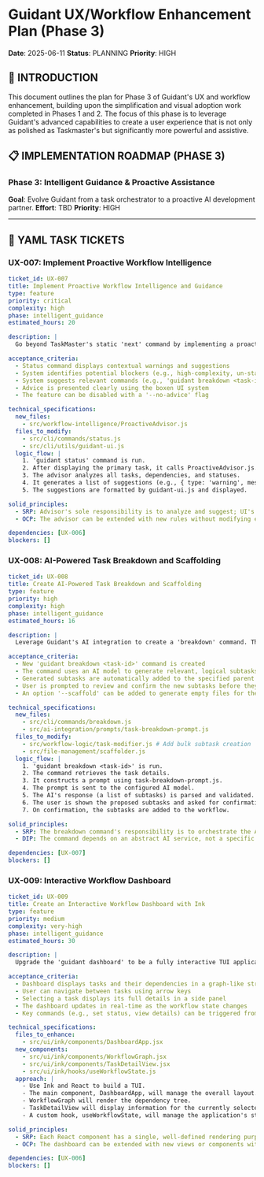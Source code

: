 # Guidant UX/Workflow Enhancement Plan (Phase 3)
**Date**: 2025-06-11
**Status**: PLANNING
**Priority**: HIGH

## 🎯 **INTRODUCTION**

This document outlines the plan for Phase 3 of Guidant's UX and workflow enhancement, building upon the simplification and visual adoption work completed in Phases 1 and 2. The focus of this phase is to leverage Guidant's advanced capabilities to create a user experience that is not only as polished as Taskmaster's but significantly more powerful and assistive.

## 📋 **IMPLEMENTATION ROADMAP (PHASE 3)**

### **Phase 3: Intelligent Guidance & Proactive Assistance**
**Goal**: Evolve Guidant from a task orchestrator to a proactive AI development partner.
**Effort**: TBD
**Priority**: HIGH

---

## 🎯 **YAML TASK TICKETS**

### **UX-007: Implement Proactive Workflow Intelligence**
```yaml
ticket_id: UX-007
title: Implement Proactive Workflow Intelligence and Guidance
type: feature
priority: critical
complexity: high
phase: intelligent_guidance
estimated_hours: 20

description: |
  Go beyond TaskMaster's static 'next' command by implementing a proactive guidance system. Guidant will analyze the entire project state, task dependencies, and complexity scores to provide intelligent, actionable advice directly in the status view.

acceptance_criteria:
  - Status command displays contextual warnings and suggestions
  - System identifies potential blockers (e.g., high-complexity, un-started dependency)
  - System suggests relevant commands (e.g., 'guidant breakdown <task-id>')
  - Advice is presented clearly using the boxen UI system
  - The feature can be disabled with a '--no-advice' flag

technical_specifications:
  new_files:
    - src/workflow-intelligence/ProactiveAdvisor.js
  files_to_modify:
    - src/cli/commands/status.js
    - src/cli/utils/guidant-ui.js
  logic_flow: |
    1. 'guidant status' command is run.
    2. After displaying the primary task, it calls ProactiveAdvisor.js.
    3. The advisor analyzes all tasks, dependencies, and statuses.
    4. It generates a list of suggestions (e.g., { type: 'warning', message: 'Task X is a blocker...', suggestion: 'Run guidant breakdown X' }).
    5. The suggestions are formatted by guidant-ui.js and displayed.

solid_principles:
  - SRP: Advisor's sole responsibility is to analyze and suggest; UI's is to display.
  - OCP: The advisor can be extended with new rules without modifying existing ones.

dependencies: [UX-006]
blockers: []
```

### **UX-008: AI-Powered Task Breakdown and Scaffolding**
```yaml
ticket_id: UX-008
title: Create AI-Powered Task Breakdown and Scaffolding
type: feature
priority: high
complexity: high
phase: intelligent_guidance
estimated_hours: 16

description: |
  Leverage Guidant's AI integration to create a 'breakdown' command. This command will take a high-level task and use an AI model to decompose it into a detailed list of actionable subtasks, automatically populating the workflow.

acceptance_criteria:
  - New 'guidant breakdown <task-id>' command is created
  - The command uses an AI model to generate relevant, logical subtasks
  - Generated subtasks are automatically added to the specified parent task
  - User is prompted to review and confirm the new subtasks before they are saved
  - An option '--scaffold' can be added to generate empty files for the new subtasks

technical_specifications:
  new_files:
    - src/cli/commands/breakdown.js
    - src/ai-integration/prompts/task-breakdown-prompt.js
  files_to_modify:
    - src/workflow-logic/task-modifier.js # Add bulk subtask creation
    - src/file-management/scaffolder.js
  logic_flow: |
    1. 'guidant breakdown <task-id>' is run.
    2. The command retrieves the task details.
    3. It constructs a prompt using task-breakdown-prompt.js.
    4. The prompt is sent to the configured AI model.
    5. The AI's response (a list of subtasks) is parsed and validated.
    6. The user is shown the proposed subtasks and asked for confirmation.
    7. On confirmation, the subtasks are added to the workflow.

solid_principles:
  - SRP: The breakdown command's responsibility is to orchestrate the AI and workflow update.
  - DIP: The command depends on an abstract AI service, not a specific implementation.

dependencies: [UX-007]
blockers: []
```

### **UX-009: Interactive Workflow Dashboard**
```yaml
ticket_id: UX-009
title: Create an Interactive Workflow Dashboard with Ink
type: feature
priority: medium
complexity: very-high
phase: intelligent_guidance
estimated_hours: 30

description: |
  Upgrade the 'guidant dashboard' to be a fully interactive TUI application using Ink/React. This will provide a visual and navigable representation of the entire project workflow, far surpassing TaskMaster's static table views.

acceptance_criteria:
  - Dashboard displays tasks and their dependencies in a graph-like structure
  - User can navigate between tasks using arrow keys
  - Selecting a task displays its full details in a side panel
  - The dashboard updates in real-time as the workflow state changes
  - Key commands (e.g., set status, view details) can be triggered from the dashboard

technical_specifications:
  files_to_enhance:
    - src/ui/ink/components/DashboardApp.jsx
  new_components:
    - src/ui/ink/components/WorkflowGraph.jsx
    - src/ui/ink/components/TaskDetailView.jsx
    - src/ui/ink/hooks/useWorkflowState.js
  approach: |
    - Use Ink and React to build a TUI.
    - The main component, DashboardApp, will manage the overall layout.
    - WorkflowGraph will render the dependency tree.
    - TaskDetailView will display information for the currently selected task.
    - A custom hook, useWorkflowState, will manage the application's state and handle updates.

solid_principles:
  - SRP: Each React component has a single, well-defined rendering purpose.
  - OCP: The dashboard can be extended with new views or components without altering existing ones.

dependencies: [UX-006]
blockers: []
```



